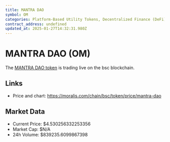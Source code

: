 ```yaml
---
title: MANTRA DAO
symbol: OM
categories: Platform-Based Utility Tokens, Decentralized Finance (DeFi)
contract_address: undefined
updated_at: 2025-01-27T14:32:31.980Z
---
```


# MANTRA DAO (OM)
The [MANTRA DAO token](https://moralis.com/chain/bsc/token/price/mantra-dao) is trading live on the bsc blockchain.

## Links
- Price and chart: https://moralis.com/chain/bsc/token/price/mantra-dao

## Market Data
- Current Price: $4.530256332253356
- Market Cap: $N/A
- 24h Volume: $839235.6099867398
